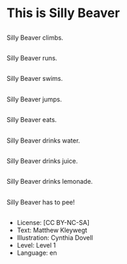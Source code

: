 # This is Silly Beaver

##
Silly Beaver climbs.

##
Silly Beaver runs.

##
Silly Beaver swims.

##
Silly Beaver jumps.

##
Silly Beaver eats.

##
Silly Beaver drinks water.

##
Silly Beaver drinks juice.

##
Silly Beaver drinks lemonade.

##
Silly Beaver has to pee!

##
* License: [CC BY-NC-SA]
* Text: Matthew Kleywegt
* Illustration: Cynthia Dovell
* Level: Level 1
* Language: en
